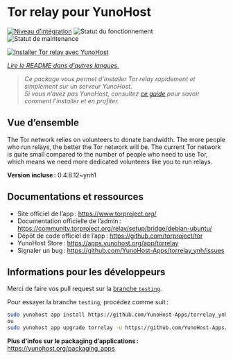 <!--
Nota bene : ce README est automatiquement généré par <https://github.com/YunoHost/apps/tree/master/tools/readme_generator>
Il NE doit PAS être modifié à la main.
-->

# Tor relay pour YunoHost

[![Niveau d’intégration](https://dash.yunohost.org/integration/torrelay.svg)](https://ci-apps.yunohost.org/ci/apps/torrelay/) ![Statut du fonctionnement](https://ci-apps.yunohost.org/ci/badges/torrelay.status.svg) ![Statut de maintenance](https://ci-apps.yunohost.org/ci/badges/torrelay.maintain.svg)

[![Installer Tor relay avec YunoHost](https://install-app.yunohost.org/install-with-yunohost.svg)](https://install-app.yunohost.org/?app=torrelay)

*[Lire le README dans d'autres langues.](./ALL_README.md)*

> *Ce package vous permet d’installer Tor relay rapidement et simplement sur un serveur YunoHost.*  
> *Si vous n’avez pas YunoHost, consultez [ce guide](https://yunohost.org/install) pour savoir comment l’installer et en profiter.*

## Vue d’ensemble

The Tor network relies on volunteers to donate bandwidth. The more people who run relays, the better the Tor network will be. The current Tor network is quite small compared to the number of people who need to use Tor, which means we need more dedicated volunteers like you to run relays.

**Version incluse :** 0.4.8.12~ynh1
## Documentations et ressources

- Site officiel de l’app : <https://www.torproject.org/>
- Documentation officielle de l’admin : <https://community.torproject.org/relay/setup/bridge/debian-ubuntu/>
- Dépôt de code officiel de l’app : <https://github.com/torproject/tor>
- YunoHost Store : <https://apps.yunohost.org/app/torrelay>
- Signaler un bug : <https://github.com/YunoHost-Apps/torrelay_ynh/issues>

## Informations pour les développeurs

Merci de faire vos pull request sur la [branche `testing`](https://github.com/YunoHost-Apps/torrelay_ynh/tree/testing).

Pour essayer la branche `testing`, procédez comme suit :

```bash
sudo yunohost app install https://github.com/YunoHost-Apps/torrelay_ynh/tree/testing --debug
ou
sudo yunohost app upgrade torrelay -u https://github.com/YunoHost-Apps/torrelay_ynh/tree/testing --debug
```

**Plus d’infos sur le packaging d’applications :** <https://yunohost.org/packaging_apps>
